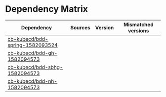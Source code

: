 # Dependency Matrix

Dependency | Sources | Version | Mismatched versions
---------- | ------- | ------- | -------------------
[cb-kubecd/bdd-spring-1582093524](https://github.com/cb-kubecd/bdd-spring-1582093524.git) |  | []() | 
[cb-kubecd/bdd-gh-1582094573](https://github.com/cb-kubecd/bdd-gh-1582094573.git) |  | []() | 
[cb-kubecd/bdd-sbhg-1582094573](https://github.com/cb-kubecd/bdd-sbhg-1582094573.git) |  | []() | 
[cb-kubecd/bdd-nh-1582094573](https://github.com/cb-kubecd/bdd-nh-1582094573.git) |  | []() | 
